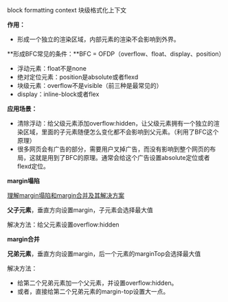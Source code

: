 block formatting context 块级格式化上下文

**作用：**

- 形成一个独立的渲染区域，内部元素的渲染不会影响到外界。

**形成BFC常见的条件：**BFC = OFDP（overflow、float、display、position）

- 浮动元素：float不是none
- 绝对定位元素：position是absolute或者flexd
- 块级元素：overflow不是visible（前三种是最常见的）
- display：inline-block或者flex

**应用场景：**

- 清除浮动：给父级元素添加overflow:hidden，让父级元素拥有一个独立的渲染区域，里面的子元素随便怎么变化都不会影响到父元素。（利用了BFC这个原理）
- 很多网页会有广告的部分，需要用户叉掉广告，而没有影响到整个网页的布局，这就是用到了BFC的原理。通常会给这个广告设置absolute定位或者flexd定位。

**margin塌陷**

[理解margin塌陷和margin合并及其解决方案](https://juejin.cn/post/6976272394247897101)

**父子元素**，垂直方向设置margin，子元素会选择最大值

解决方法：给父元素设置overflow:hidden

**margin合并**

**兄弟元素**，垂直方向设置margin，后一个元素的marginTop会选择最大值

解决方法：

- 给第二个兄弟元素加一个父元素，并设置overflow:hidden。
- 或者，直接给第二个兄弟元素的margin-top设置大一点。